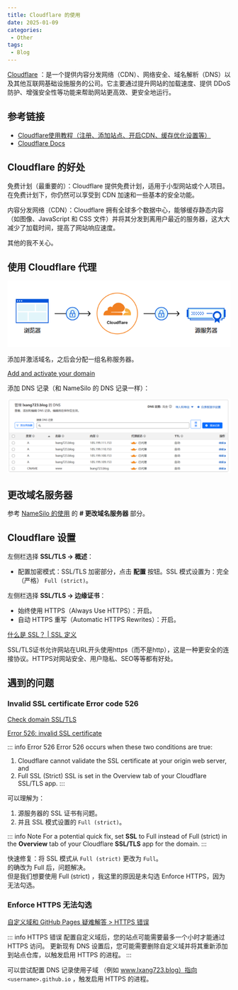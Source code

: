 ```yaml
---
title: Cloudflare 的使用
date: 2025-01-09
categories:
 - Other
tags:
 - Blog
---
```


[Cloudflare](https://dash.cloudflare.com/) ：是一个提供内容分发网络（CDN）、网络安全、域名解析（DNS）以及其他互联网基础设施服务的公司。它主要通过提升网站的加载速度、提供 DDoS 防护、增强安全性等功能来帮助网站更高效、更安全地运行。

## 参考链接

- [Cloudflare使用教程（注册、添加站点、开启CDN、缓存优化设置等）](https://www.fujieace.com/web/safety/cloudflare-using-tutorials.html)
- [Cloudflare Docs](https://developers.cloudflare.com/learning-paths/get-started-free/?utm_medium=email&utm_source=transactional&utm_campaign=ca-confirmed-free)

## Cloudflare 的好处

免费计划（最重要的）：Cloudflare 提供免费计划，适用于小型网站或个人项目。在免费计划下，你仍然可以享受到 CDN 加速和一些基本的安全功能。

内容分发网络（CDN）：Cloudflare 拥有全球多个数据中心，能够缓存静态内容（如图像、JavaScript 和 CSS 文件）并将其分发到离用户最近的服务器，这大大减少了加载时间，提高了网站响应速度。

其他的我不关心。

## 使用 Cloudflare 代理

![cloudflare-proxy-dns](./assets/cloudflare-proxy-dns.png)

添加并激活域名，之后会分配一组名称服务器。

[Add and activate your domain](https://developers.cloudflare.com/learning-paths/get-started-free/onboarding/add-and-activate/)

添加 DNS 记录（和 NameSilo 的 DNS 记录一样）：

![cloudflare-dns-records](./assets/cloudflare-dns-records.png)

## 更改域名服务器

参考 [NameSilo 的使用](namesilo.md) 的 **# 更改域名服务器** 部分。

## Cloudflare 设置

左侧栏选择 **SSL/TLS -> 概述**：

  - 配置加密模式：SSL/TLS 加密部分，点击 **配置** 按钮。SSL 模式设置为：完全（严格） `Full (strict)`。  

左侧栏选择 **SSL/TLS -> 边缘证书**：
- 始终使用 HTTPS（Always Use HTTPS）：开启。
- 自动 HTTPS 重写（Automatic HTTPS Rewrites）：开启。

[什么是 SSL？ | SSL 定义](https://www.cloudflare.com/zh-cn/learning/ssl/what-is-ssl/)  

SSL/TLS证书允许网站在URL开头使用https（而不是http），这是一种更安全的连接协议。HTTPS对网站安全、用户隐私、SEO等等都有好处。

## 遇到的问题

### Invalid SSL certificate Error code 526

[Check domain SSL/TLS](https://developers.cloudflare.com/learning-paths/get-started-free/onboarding/check-ssl/)

[Error 526: invalid SSL certificate](https://developers.cloudflare.com/support/troubleshooting/cloudflare-errors/troubleshooting-cloudflare-5xx-errors/#error-526-invalid-ssl-certificate)

::: info Error&nbsp;526
Error 526 occurs when these two conditions are true:
1. Cloudflare cannot validate the SSL certificate at your origin web server, and
2. Full SSL (Strict) SSL is set in the Overview tab of your Cloudflare SSL/TLS app.
:::

可以理解为：
1. 源服务器的 SSL 证书有问题。
2. 并且 SSL 模式设置的 `Full (strict)`。

::: info Note
For a potential quick fix, set **SSL** to Full instead of Full (strict) in the **Overview** tab of your Cloudflare **SSL/TLS** app for the domain.
:::

快速修复：将 SSL 模式从 `Full (strict)` 更改为 `Full`。  
的确改为 Full 后，问题解决。  
但是我们想要使用 Full (strict) ，我这里的原因是未勾选 Enforce HTTPS，因为无法勾选。

### Enforce HTTPS 无法勾选

[自定义域和 GitHub Pages 疑难解答 > HTTPS 错误](https://docs.github.com/zh/pages/configuring-a-custom-domain-for-your-github-pages-site/troubleshooting-custom-domains-and-github-pages#https-errors)

::: info HTTPS&nbsp;错误
配置自定义域后，您的站点可能需要最多一个小时才能通过 HTTPS 访问。 更新现有 DNS 设置后，您可能需要删除自定义域并将其重新添加到站点仓库，以触发启用 HTTPS 的进程。
:::

可以尝试配置 DNS 记录使用子域 （例如 www.lxang723.blog）指向 `<username>.github.io` ，触发启用 HTTPS 的进程。
